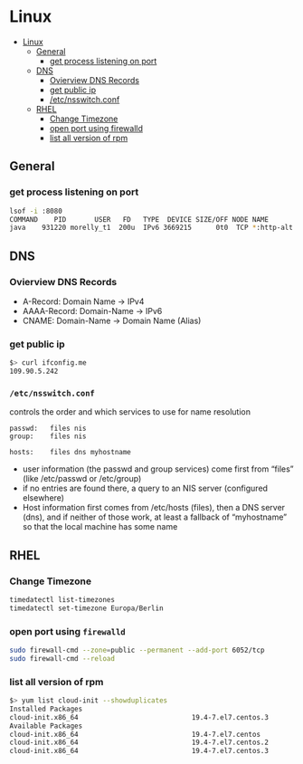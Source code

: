 # Linux
<!--ts-->
   * [Linux](#linux)
      * [General](#general)
         * [get process listening on port](#get-process-listening-on-port)
      * [DNS](#dns)
         * [Ovierview DNS Records](#ovierview-dns-records)
         * [get public ip](#get-public-ip)
         * [/etc/nsswitch.conf](#etcnsswitchconf)
      * [RHEL](#rhel)
         * [Change Timezone](#change-timezone)
         * [open port using firewalld](#open-port-using-firewalld)
         * [list all version of rpm](#list-all-version-of-rpm)

<!-- Added by: morelly_t1, at: Mon 11 Jan 2021 10:19:24 AM CET -->

<!--te-->
## General
### get process listening on port 
```bash
lsof -i :8080
COMMAND    PID       USER   FD   TYPE  DEVICE SIZE/OFF NODE NAME
java    931220 morelly_t1  200u  IPv6 3669215      0t0  TCP *:http-alt (LISTEN)
```
## DNS
### Ovierview DNS Records 
* A-Record: Domain Name -> IPv4
* AAAA-Record: Domain-Name -> IPv6
* CNAME: Domain-Name -> Domain Name (Alias)

### get public ip
```bash
$> curl ifconfig.me
109.90.5.242
```

### `/etc/nsswitch.conf`
controls the order and which services to use for name resolution
```
passwd:   files nis
group:    files nis

hosts:    files dns myhostname
```

* user information (the passwd and group services) come first from “files” (like /etc/passwd or /etc/group)
* if no entries are found there, a query to an NIS server (configured elsewhere) 
* Host information first comes from /etc/hosts (files), then a DNS server (dns), and if neither of those work, at least a fallback of “myhostname” so that the local machine has some name


## RHEL
### Change Timezone
```bash
timedatectl list-timezones
timedatectl set-timezone Europa/Berlin
```

### open port using `firewalld`
```bash
sudo firewall-cmd --zone=public --permanent --add-port 6052/tcp
sudo firewall-cmd --reload
```

### list all version of rpm
```bash
$> yum list cloud-init --showduplicates
Installed Packages
cloud-init.x86_64                            19.4-7.el7.centos.3                            @updates
Available Packages
cloud-init.x86_64                            19.4-7.el7.centos                              base
cloud-init.x86_64                            19.4-7.el7.centos.2                            updates
cloud-init.x86_64                            19.4-7.el7.centos.3                            update
```
